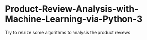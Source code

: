 # Product-Review-Analysis-with-Machine-Learning-via-Python-3
Try to relaize some algorithms to analysis the product reviews
